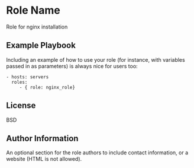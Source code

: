 Role Name
=========

Role for nginx installation

Example Playbook
----------------

Including an example of how to use your role (for instance, with variables passed in as parameters) is always nice for users too:

    - hosts: servers
      roles:
         - { role: nginx_role}

License
-------

BSD

Author Information
------------------

An optional section for the role authors to include contact information, or a website (HTML is not allowed).
